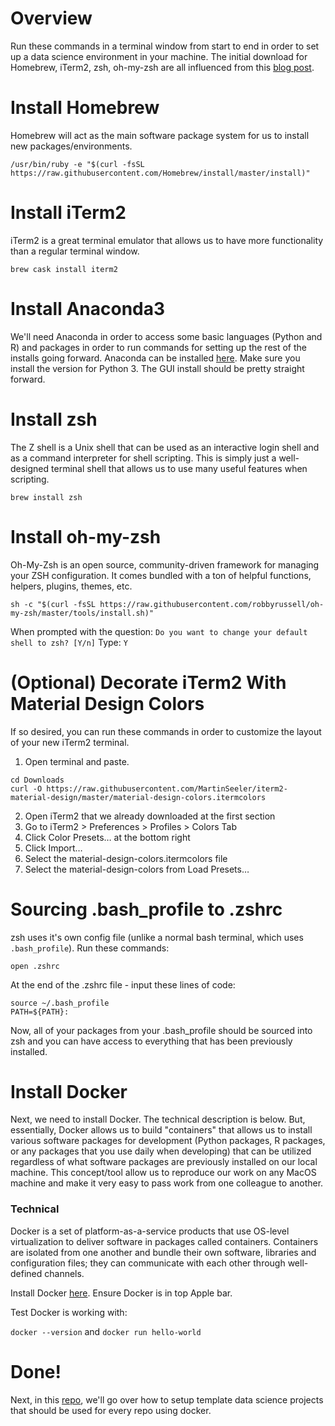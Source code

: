 # Overview
Run these commands in a terminal window from start to end in order to set up a data science environment in your machine.  The initial download for Homebrew, iTerm2, zsh, oh-my-zsh are all influenced from this [blog post](https://medium.com/ayuth/iterm2-zsh-oh-my-zsh-the-most-power-full-of-terminal-on-macos-bdb2823fb04c).

# Install Homebrew
Homebrew will act as the main software package system for us to install new packages/environments.

`/usr/bin/ruby -e "$(curl -fsSL https://raw.githubusercontent.com/Homebrew/install/master/install)"`

# Install iTerm2
iTerm2 is a great terminal emulator that allows us to have more functionality than a regular terminal window.

`brew cask install iterm2`

# Install Anaconda3
We'll need Anaconda in order to access some basic languages (Python and R) and packages in order to run commands for setting up the rest of the installs going forward.  Anaconda can be installed [here](https://www.anaconda.com/distribution/#download-section). Make sure you install the version for Python 3. The GUI install should be pretty straight forward.  

# Install zsh
The Z shell is a Unix shell that can be used as an interactive login shell and as a command interpreter for shell scripting. This is simply just a well-designed terminal shell that allows us to use many useful features when scripting.

`brew install zsh`

# Install oh-my-zsh
Oh-My-Zsh is an open source, community-driven framework for managing your ZSH configuration. It comes bundled with a ton of helpful functions, helpers, plugins, themes, etc.

`sh -c "$(curl -fsSL https://raw.githubusercontent.com/robbyrussell/oh-my-zsh/master/tools/install.sh)"`

When prompted with the question: 
`Do you want to change your default shell to zsh? [Y/n]`
Type: `Y`

# (Optional) Decorate iTerm2 With Material Design Colors
If so desired, you can run these commands in order to customize the layout of your new iTerm2 terminal.  

  1. Open terminal and paste.
  
```
cd Downloads
curl -O https://raw.githubusercontent.com/MartinSeeler/iterm2-material-design/master/material-design-colors.itermcolors
```
  
  2. Open iTerm2 that we already downloaded at the first section
  3. Go to iTerm2 > Preferences > Profiles > Colors Tab
  4. Click Color Presets… at the bottom right
  5. Click Import…
  6. Select the material-design-colors.itermcolors file
  7. Select the material-design-colors from Load Presets…

# Sourcing .bash_profile to .zshrc
zsh uses it's own config file (unlike a normal bash terminal, which uses `.bash_profile`). Run these commands:
```cd ~
open .zshrc
```
At the end of the .zshrc file - input these lines of code:
```
source ~/.bash_profile
PATH=${PATH}:
```

Now, all of your packages from your .bash_profile should be sourced into zsh and you can have access to everything that has been previously installed.  

# Install Docker
Next, we need to install Docker. The technical description is below.  But, essentially, Docker allows us to build "containers" that allows us to install various software packages for development (Python packages, R packages, or any packages that you use daily when developing) that can be utilized regardless of what software packages are previously installed on our local machine.  This concept/tool allow us to reproduce our work on any MacOS machine and make it very easy to pass work from one colleague to another.  

### Technical
Docker is a set of platform-as-a-service products that use OS-level virtualization to deliver software in packages called containers. Containers are isolated from one another and bundle their own software, libraries and configuration files; they can communicate with each other through well-defined channels.

Install Docker [here](https://hub.docker.com/?overlay=onboarding). Ensure Docker is in top Apple bar.

Test Docker is working with:

`docker --version`
and
`docker run hello-world`

# Done!
Next, in this [repo](https://github.com/zcox10/template_ds_setup), we'll go over how to setup template data science projects that should be used for every repo using docker.
